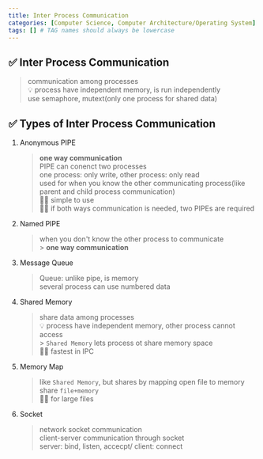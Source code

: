 ```yaml
---
title: Inter Process Communication
categories: [Computer Science, Computer Architecture/Operating System]
tags: [] # TAG names should always be lowercase
---
```


## ✅ Inter Process Communication

> communication among processes <br>
> 💡 process have independent memory, is run independently <br>
> use semaphore, mutext(only one process for shared data) <br>

## ✅ Types of Inter Process Communication

1. Anonymous PIPE

   > **one way communication** <br>
   > PIPE can conenct two processes <br>
   > one process: only write, other process: only read <br>
   > used for when you know the other communicating process(like parent and child process communication) <br>
   > 👍🏻 simple to use <br>
   > 👎🏻 if both ways communication is needed, two PIPEs are required <br>

2. Named PIPE
   > when you don't know the other process to communicate <br> > **one way communication** <br>
3. Message Queue
   > Queue: unlike pipe, is memory <br>
   > several process can use numbered data <br>
4. Shared Memory
   > share data among processes <br>
   > 💡 process have independent memory, other process cannot access <br> > `Shared Memory` lets process ot share memory space <br>
   > 👍🏻 fastest in IPC <br>
5. Memory Map
   > like `Shared Memory`, but shares by mapping open file to memory <br>
   > share `file+memory` <br>
   > 👍🏻 for large files <br>
6. Socket
   > network socket communication <br>
   > client-server communication through socket <br>
   > server: bind, listen, accecpt/ client: connect <br>
